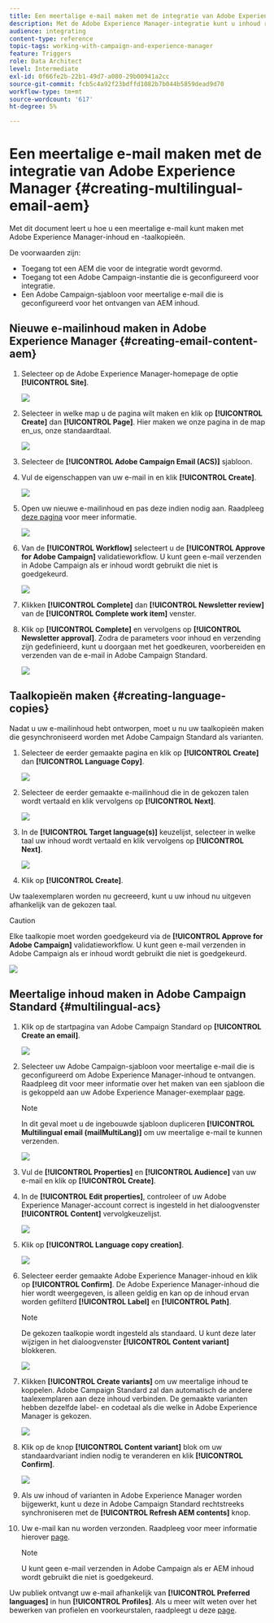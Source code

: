 ```yaml
---
title: Een meertalige e-mail maken met de integratie van Adobe Experience Manager.
description: Met de Adobe Experience Manager-integratie kunt u inhoud rechtstreeks in AEM maken en later in Adobe Campaign gebruiken.
audience: integrating
content-type: reference
topic-tags: working-with-campaign-and-experience-manager
feature: Triggers
role: Data Architect
level: Intermediate
exl-id: 0f66fe2b-22b1-49d7-a080-29b00941a2cc
source-git-commit: fcb5c4a92f23bdffd1082b7b044b5859dead9d70
workflow-type: tm+mt
source-wordcount: '617'
ht-degree: 5%

---
```


# Een meertalige e-mail maken met de integratie van Adobe Experience Manager {#creating-multilingual-email-aem}

Met dit document leert u hoe u een meertalige e-mail kunt maken met Adobe Experience Manager-inhoud en -taalkopieën.

De voorwaarden zijn:

* Toegang tot een AEM die voor de integratie wordt gevormd.
* Toegang tot een Adobe Campaign-instantie die is geconfigureerd voor integratie.
* Een Adobe Campaign-sjabloon voor meertalige e-mail die is geconfigureerd voor het ontvangen van AEM inhoud.

## Nieuwe e-mailinhoud maken in Adobe Experience Manager {#creating-email-content-aem}

1. Selecteer op de Adobe Experience Manager-homepage de optie **[!UICONTROL Site]**.

   ![](assets/aem_acs_1.png)

1. Selecteer in welke map u de pagina wilt maken en klik op **[!UICONTROL Create]** dan **[!UICONTROL Page]**. Hier maken we onze pagina in de map en_us, onze standaardtaal.

   ![](assets/aem_acs_2.png)

1. Selecteer de **[!UICONTROL Adobe Campaign Email (ACS)]** sjabloon.

1. Vul de eigenschappen van uw e-mail in en klik **[!UICONTROL Create]**.

   ![](assets/aem_acs_3.png)

1. Open uw nieuwe e-mailinhoud en pas deze indien nodig aan. Raadpleeg [deze pagina](../../integrating/using/creating-email-experience-manager.md#editing-email-aem) voor meer informatie.

   ![](assets/aem_acs_4.png)

1. Van de **[!UICONTROL Workflow]** selecteert u de **[!UICONTROL Approve for Adobe Campaign]** validatieworkflow. U kunt geen e-mail verzenden in Adobe Campaign als er inhoud wordt gebruikt die niet is goedgekeurd.

   ![](assets/aem_acs_7.png)

1. Klikken **[!UICONTROL Complete]** dan **[!UICONTROL Newsletter review]** van de **[!UICONTROL Complete work item]** venster.

1. Klik op **[!UICONTROL Complete]** en vervolgens op **[!UICONTROL Newsletter approval]**. Zodra de parameters voor inhoud en verzending zijn gedefinieerd, kunt u doorgaan met het goedkeuren, voorbereiden en verzenden van de e-mail in Adobe Campaign Standard.

   ![](assets/aem_acs_8.png)

## Taalkopieën maken {#creating-language-copies}

Nadat u uw e-mailinhoud hebt ontworpen, moet u nu uw taalkopieën maken die gesynchroniseerd worden met Adobe Campaign Standard als varianten.

1. Selecteer de eerder gemaakte pagina en klik op **[!UICONTROL Create]** dan **[!UICONTROL Language Copy]**.

   ![](assets/aem_acs_5.png)

1. Selecteer de eerder gemaakte e-mailinhoud die in de gekozen talen wordt vertaald en klik vervolgens op **[!UICONTROL Next]**.

   ![](assets/aem_acs_6.png)

1. In de **[!UICONTROL Target language(s)]** keuzelijst, selecteer in welke taal uw inhoud wordt vertaald en klik vervolgens op **[!UICONTROL Next]**.

   ![](assets/aem_acs_9.png)

1. Klik op **[!UICONTROL Create]**.

Uw taalexemplaren worden nu gecreeerd, kunt u uw inhoud nu uitgeven afhankelijk van de gekozen taal.

>[!CAUTION]
>
>Elke taalkopie moet worden goedgekeurd via de **[!UICONTROL Approve for Adobe Campaign]** validatieworkflow. U kunt geen e-mail verzenden in Adobe Campaign als er inhoud wordt gebruikt die niet is goedgekeurd.

![](assets/aem_acs_11.png)

## Meertalige inhoud maken in Adobe Campaign Standard {#multilingual-acs}

1. Klik op de startpagina van Adobe Campaign Standard op **[!UICONTROL Create an email]**.

   ![](assets/aem_acs_12.png)

1. Selecteer uw Adobe Campaign-sjabloon voor meertalige e-mail die is geconfigureerd om Adobe Experience Manager-inhoud te ontvangen. Raadpleeg dit voor meer informatie over het maken van een sjabloon die is gekoppeld aan uw Adobe Experience Manager-exemplaar [page](../../integrating/using/configure-experience-manager.md#config-acs).

   >[!NOTE]
   >
   >In dit geval moet u de ingebouwde sjabloon dupliceren **[!UICONTROL Multilingual email (mailMultiLang)]** om uw meertalige e-mail te kunnen verzenden.

   ![](assets/aem_acs_13.png)

1. Vul de **[!UICONTROL Properties]** en **[!UICONTROL Audience]** van uw e-mail en klik op **[!UICONTROL Create]**.

1. In de **[!UICONTROL Edit properties]**, controleer of uw Adobe Experience Manager-account correct is ingesteld in het dialoogvenster **[!UICONTROL Content]** vervolgkeuzelijst.

   ![](assets/aem_acs_20.png)

1. Klik op **[!UICONTROL Language copy creation]**.

   ![](assets/aem_acs_16.png)

1. Selecteer eerder gemaakte Adobe Experience Manager-inhoud en klik op **[!UICONTROL Confirm]**. De Adobe Experience Manager-inhoud die hier wordt weergegeven, is alleen geldig en kan op de inhoud ervan worden gefilterd **[!UICONTROL Label]** en **[!UICONTROL Path]**.

   >[!NOTE]
   >
   >De gekozen taalkopie wordt ingesteld als standaard. U kunt deze later wijzigen in het dialoogvenster **[!UICONTROL Content variant]** blokkeren.

   ![](assets/aem_acs_17.png)

1. Klikken **[!UICONTROL Create variants]** om uw meertalige inhoud te koppelen. Adobe Campaign Standard zal dan automatisch de andere taalexemplaren aan deze inhoud verbinden. De gemaakte varianten hebben dezelfde label- en codetaal als die welke in Adobe Experience Manager is gekozen.

   ![](assets/aem_acs_18.png)

1. Klik op de knop **[!UICONTROL Content variant]** blok om uw standaardvariant indien nodig te veranderen en klik **[!UICONTROL Confirm]**.

   ![](assets/aem_acs_19.png)

1. Als uw inhoud of varianten in Adobe Experience Manager worden bijgewerkt, kunt u deze in Adobe Campaign Standard rechtstreeks synchroniseren met de **[!UICONTROL Refresh AEM contents]** knop.

1. Uw e-mail kan nu worden verzonden. Raadpleeg voor meer informatie hierover [page](../../sending/using/get-started-sending-messages.md).

   >[!NOTE]
   >
   >U kunt geen e-mail verzenden in Adobe Campaign als er AEM inhoud wordt gebruikt die niet is goedgekeurd.

Uw publiek ontvangt uw e-mail afhankelijk van **[!UICONTROL Preferred languages]** in hun **[!UICONTROL Profiles]**. Als u meer wilt weten over het bewerken van profielen en voorkeurstalen, raadpleegt u deze [page](../../audiences/using/editing-profiles.md).
